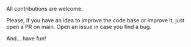 All contributions are welcome. 

Please, if you have an idea to improve the code base or improve it, just open a PR on main. Open an issue in case you find a bug.

And... have fun!
